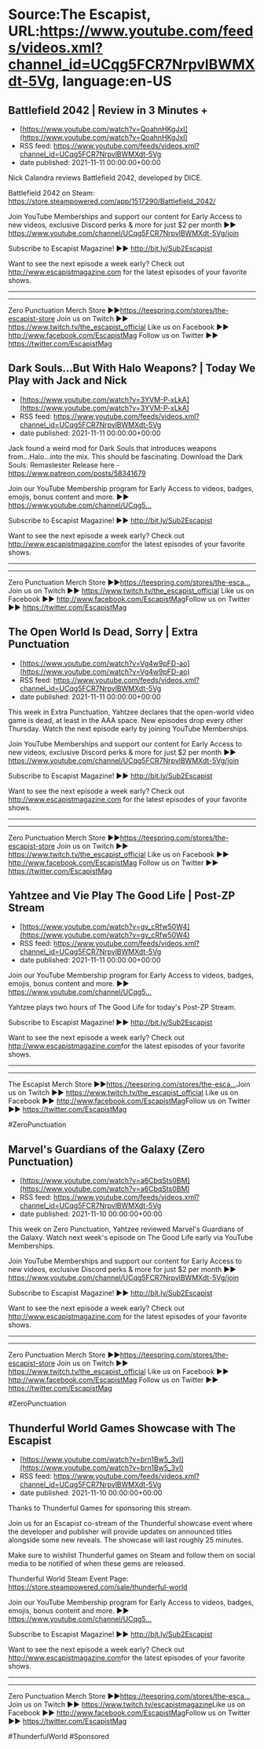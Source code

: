 # Source:The Escapist, URL:https://www.youtube.com/feeds/videos.xml?channel_id=UCqg5FCR7NrpvlBWMXdt-5Vg, language:en-US

## Battlefield 2042 | Review in 3 Minutes +
 - [https://www.youtube.com/watch?v=QoahnHKgJxI](https://www.youtube.com/watch?v=QoahnHKgJxI)
 - RSS feed: https://www.youtube.com/feeds/videos.xml?channel_id=UCqg5FCR7NrpvlBWMXdt-5Vg
 - date published: 2021-11-11 00:00:00+00:00

Nick Calandra reviews Battlefield 2042, developed by DICE.

Battlefield 2042 on Steam: https://store.steampowered.com/app/1517290/Battlefield_2042/

Join YouTube Memberships and support our content for Early Access to new videos, exclusive Discord perks & more for just $2 per month ►► https://www.youtube.com/channel/UCqg5FCR7NrpvlBWMXdt-5Vg/join

Subscribe to Escapist Magazine! ►► http://bit.ly/Sub2Escapist

Want to see the next episode a week early? Check out http://www.escapistmagazine.com for the latest episodes of your favorite shows.

---



---


Zero Punctuation Merch Store ►►https://teespring.com/stores/the-escapist-store
Join us on Twitch ►► https://www.twitch.tv/the_escapist_official
Like us on Facebook ►► http://www.facebook.com/EscapistMag
Follow us on Twitter ►► https://twitter.com/EscapistMag

## Dark Souls...But With Halo Weapons? | Today We Play with Jack and Nick
 - [https://www.youtube.com/watch?v=3YVM-P-xLkA](https://www.youtube.com/watch?v=3YVM-P-xLkA)
 - RSS feed: https://www.youtube.com/feeds/videos.xml?channel_id=UCqg5FCR7NrpvlBWMXdt-5Vg
 - date published: 2021-11-11 00:00:00+00:00

Jack found a weird mod for Dark Souls that introduces weapons from...Halo...into the mix. This should be fascinating. Download the Dark Souls: Remastester Release here - https://www.patreon.com/posts/58341679

Join our YouTube Membership program for Early Access to videos, badges, emojis, bonus content and more. ►► https://www.youtube.com/channel/UCqg5...​

Subscribe to Escapist Magazine! ►► http://bit.ly/Sub2Escapist​

Want to see the next episode a week early? Check out http://www.escapistmagazine.com​ for the latest episodes of your favorite shows.

---



---


Zero Punctuation Merch Store ►►https://teespring.com/stores/the-esca...​
Join us on Twitch ►► https://www.twitch.tv/the_escapist_official
Like us on Facebook ►► http://www.facebook.com/EscapistMag​
Follow us on Twitter ►► https://twitter.com/EscapistMag

## The Open World Is Dead, Sorry | Extra Punctuation
 - [https://www.youtube.com/watch?v=Vg4w9pFD-ao](https://www.youtube.com/watch?v=Vg4w9pFD-ao)
 - RSS feed: https://www.youtube.com/feeds/videos.xml?channel_id=UCqg5FCR7NrpvlBWMXdt-5Vg
 - date published: 2021-11-11 00:00:00+00:00

This week in Extra Punctuation, Yahtzee declares that the open-world video game is dead, at least in the AAA space. New episodes drop every other Thursday. Watch the next episode early by joining YouTube Memberships.

Join YouTube Memberships and support our content for Early Access to new videos, exclusive Discord perks & more for just $2 per month ►► https://www.youtube.com/channel/UCqg5FCR7NrpvlBWMXdt-5Vg/join

Subscribe to Escapist Magazine! ►► http://bit.ly/Sub2Escapist

Want to see the next episode a week early? Check out http://www.escapistmagazine.com for the latest episodes of your favorite shows.

---



---


Zero Punctuation Merch Store ►►https://teespring.com/stores/the-escapist-store
Join us on Twitch ►► https://www.twitch.tv/the_escapist_official
Like us on Facebook ►► http://www.facebook.com/EscapistMag
Follow us on Twitter ►► https://twitter.com/EscapistMag

## Yahtzee and Vie Play The Good Life | Post-ZP Stream
 - [https://www.youtube.com/watch?v=gv_cRfw50W4](https://www.youtube.com/watch?v=gv_cRfw50W4)
 - RSS feed: https://www.youtube.com/feeds/videos.xml?channel_id=UCqg5FCR7NrpvlBWMXdt-5Vg
 - date published: 2021-11-11 00:00:00+00:00

Join our YouTube Membership program for Early Access to videos, badges, emojis, bonus content and more. ►► https://www.youtube.com/channel/UCqg5...​

Yahtzee plays two hours of The Good Life for today's Post-ZP Stream.

Subscribe to Escapist Magazine! ►► http://bit.ly/Sub2Escapist​

Want to see the next episode a week early? Check out http://www.escapistmagazine.com​ for the latest episodes of your favorite shows.

---



---


The Escapist Merch Store ►►https://teespring.com/stores/the-esca...​
Join us on Twitch ►► https://www.twitch.tv/the_escapist_official
Like us on Facebook ►► http://www.facebook.com/EscapistMag​
Follow us on Twitter ►► https://twitter.com/EscapistMag

#ZeroPunctuation

## Marvel's Guardians of the Galaxy (Zero Punctuation)
 - [https://www.youtube.com/watch?v=a6CbqSts0BM](https://www.youtube.com/watch?v=a6CbqSts0BM)
 - RSS feed: https://www.youtube.com/feeds/videos.xml?channel_id=UCqg5FCR7NrpvlBWMXdt-5Vg
 - date published: 2021-11-10 00:00:00+00:00

This week on Zero Punctuation, Yahtzee reviewed Marvel's Guardians of the Galaxy. Watch next week's episode on The Good Life early via YouTube Memberships.

Join YouTube Memberships and support our content for Early Access to new videos, exclusive Discord perks & more for just $2 per month ►► https://www.youtube.com/channel/UCqg5FCR7NrpvlBWMXdt-5Vg/join

Subscribe to Escapist Magazine! ►► http://bit.ly/Sub2Escapist

Want to see the next episode a week early? Check out http://www.escapistmagazine.com for the latest episodes of your favorite shows.

---



---


Zero Punctuation Merch Store ►►https://teespring.com/stores/the-escapist-store
Join us on Twitch ►► https://www.twitch.tv/the_escapist_official
Like us on Facebook ►► http://www.facebook.com/EscapistMag
Follow us on Twitter ►► https://twitter.com/EscapistMag

#ZeroPunctuation

## Thunderful World Games Showcase with The Escapist
 - [https://www.youtube.com/watch?v=brn1Bw5_3vI](https://www.youtube.com/watch?v=brn1Bw5_3vI)
 - RSS feed: https://www.youtube.com/feeds/videos.xml?channel_id=UCqg5FCR7NrpvlBWMXdt-5Vg
 - date published: 2021-11-10 00:00:00+00:00

Thanks to Thunderful Games for sponsoring this stream. 

Join us for an Escapist co-stream of the Thunderful showcase event where the developer and publisher will provide updates on announced titles alongside some new reveals. The showcase will last roughly 25 minutes.

Make sure to wishlist Thunderful games on Steam and follow them on social media to be notified of when these gems are released.

Thunderful World Steam Event Page: https://store.steampowered.com/sale/thunderful-world

Join our YouTube Membership program for Early Access to videos, badges, emojis, bonus content and more. ►► https://www.youtube.com/channel/UCqg5...​

Subscribe to Escapist Magazine! ►► http://bit.ly/Sub2Escapist​

Want to see the next episode a week early? Check out http://www.escapistmagazine.com​ for the latest episodes of your favorite shows.

---



---


Zero Punctuation Merch Store ►►https://teespring.com/stores/the-esca...​
Join us on Twitch ►► https://www.twitch.tv/escapistmagazine​ 
Like us on Facebook ►► http://www.facebook.com/EscapistMag​
Follow us on Twitter ►► https://twitter.com/EscapistMag

#ThunderfulWorld #Sponsored

